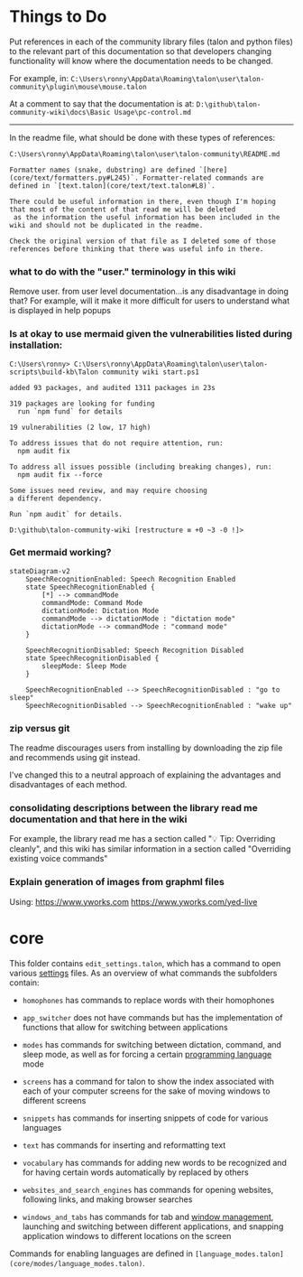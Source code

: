 # Things to Do

Put references in each of the community library files (talon and python files) to the relevant part of this documentation
so that developers changing functionality will know where the documentation needs to be changed.

For example, in: 
`C:\Users\ronny\AppData\Roaming\talon\user\talon-community\plugin\mouse\mouse.talon`

At a comment to say that the documentation is at:
`D:\github\talon-community-wiki\docs\Basic Usage\pc-control.md`

---

In the readme file, what should be done with these types of references:
```
C:\Users\ronny\AppData\Roaming\talon\user\talon-community\README.md

Formatter names (snake, dubstring) are defined `[here](core/text/formatters.py#L245)`. Formatter-related commands are defined in `[text.talon](core/text/text.talon#L8)`.

There could be useful information in there, even though I'm hoping that most of the content of that read me will be deleted
 as the information the useful information has been included in the wiki and should not be duplicated in the readme.

Check the original version of that file as I deleted some of those references before thinking that there was useful info in there.
```



### what to do with the "user." terminology in this wiki

Remove user. from user level documentation...is any disadvantage in doing that?
For example, will it make it more difficult for users to understand what is displayed in help popups

### Is at okay to use mermaid given the vulnerabilities listed during installation:

```
C:\Users\ronny> C:\Users\ronny\AppData\Roaming\talon\user\talon-scripts\build-kb\Talon community wiki start.ps1

added 93 packages, and audited 1311 packages in 23s

319 packages are looking for funding
  run `npm fund` for details

19 vulnerabilities (2 low, 17 high)

To address issues that do not require attention, run:
  npm audit fix

To address all issues possible (including breaking changes), run:
  npm audit fix --force

Some issues need review, and may require choosing
a different dependency.

Run `npm audit` for details.

D:\github\talon-community-wiki [restructure ≡ +0 ~3 -0 !]> 
```

### Get mermaid working?

```mermaid
stateDiagram-v2
	SpeechRecognitionEnabled: Speech Recognition Enabled
    state SpeechRecognitionEnabled {
        [*] --> commandMode
        commandMode: Command Mode
        dictationMode: Dictation Mode
        commandMode --> dictationMode : "dictation mode"
        dictationMode --> commandMode : "command mode"        
    }

    SpeechRecognitionDisabled: Speech Recognition Disabled
    state SpeechRecognitionDisabled {
        sleepMode: Sleep Mode
    }

	SpeechRecognitionEnabled --> SpeechRecognitionDisabled : "go to sleep"
	SpeechRecognitionDisabled --> SpeechRecognitionEnabled : "wake up"

```

### zip versus git

The readme discourages users from installing by downloading the zip file and recommends using git instead.

I've changed this to a neutral approach of explaining the advantages and disadvantages of each method.

###  consolidating descriptions between the library read me documentation and that here in the wiki

For example, the library read me has a section called "💡 Tip: Overriding cleanly", and this wiki has
similar information in a section called "Overriding existing voice commands"

### Explain generation of images from graphml files

Using: https://www.yworks.com
https://www.yworks.com/yed-live

# core

This folder contains `edit_settings.talon`, which has a command to open various [settings](https://github.com/talonhub/community?tab=readme-ov-file#settings) files. As an overview of what commands the subfolders contain:

- `homophones` has commands to replace words with their homophones

- `app_switcher` does not have commands but has the implementation of functions that allow for switching between applications
- `modes` has commands for switching between dictation, command, and sleep mode, as well as for forcing a certain [programming language](https://github.com/talonhub/community?tab=readme-ov-file#programming-languages) mode
- `screens` has a command for talon to show the index associated with each of your computer screens for the sake of moving windows to different screens
- `snippets` has commands for inserting snippets of code for various languages
- `text` has commands for inserting and reformatting text
- `vocabulary` has commands for adding new words to be recognized and for having certain words automatically by replaced by others
- `websites_and_search_engines` has commands for opening websites, following links, and making browser searches
- `windows_and_tabs` has commands for tab and [window management](https://github.com/talonhub/community?tab=readme-ov-file#window-management), launching and switching between different applications, and snapping application windows to different locations on the screen


Commands for enabling languages are defined in `[language_modes.talon](core/modes/language_modes.talon)`.

